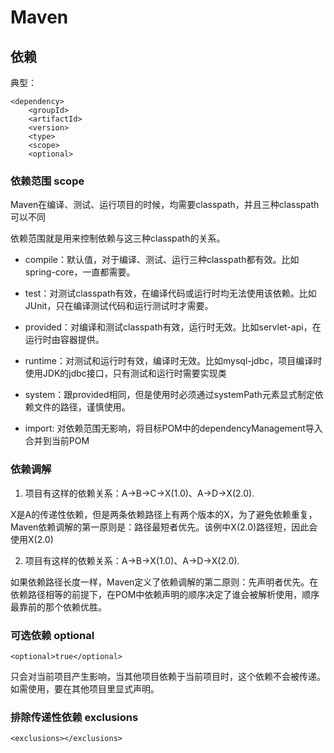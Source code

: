 # Maven

## 依赖

典型：

	<dependency>
		<groupId>
		<artifactId>
		<version>
		<type>
		<scope>
		<optional>
		

### 依赖范围 scope

Maven在编译、测试、运行项目的时候，均需要classpath，并且三种classpath可以不同

依赖范围就是用来控制依赖与这三种classpath的关系。

- compile：默认值，对于编译、测试、运行三种classpath都有效。比如spring-core，一直都需要。

- test：对测试classpath有效，在编译代码或运行时均无法使用该依赖。比如JUnit，只在编译测试代码和运行测试时才需要。

- provided：对编译和测试classpath有效，运行时无效。比如servlet-api，在运行时由容器提供。

- runtime：对测试和运行时有效，编译时无效。比如mysql-jdbc，项目编译时使用JDK的jdbc接口，只有测试和运行时需要实现类

- system：跟provided相同，但是使用时必须通过systemPath元素显式制定依赖文件的路径，谨慎使用。

- import: 对依赖范围无影响，将目标POM中的dependencyManagement导入合并到当前POM


### 依赖调解

1. 项目有这样的依赖关系：A->B->C->X(1.0)、A->D->X(2.0).

X是A的传递性依赖，但是两条依赖路径上有两个版本的X，为了避免依赖重复，Maven依赖调解的第一原则是：路径最短者优先。该例中X(2.0)路径短，因此会使用X(2.0)

2. 项目有这样的依赖关系：A->B->X(1.0)、A->D->X(2.0).

如果依赖路径长度一样，Maven定义了依赖调解的第二原则：先声明者优先。在依赖路径相等的前提下，在POM中依赖声明的顺序决定了谁会被解析使用，顺序最靠前的那个依赖优胜。

### 可选依赖 optional

	<optional>true</optional>

只会对当前项目产生影响，当其他项目依赖于当前项目时，这个依赖不会被传递。如需使用，要在其他项目里显式声明。


### 排除传递性依赖 exclusions

	<exclusions></exclusions>
